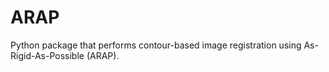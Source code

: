 # ARAP
Python package that performs contour-based image registration using As-Rigid-As-Possible (ARAP).
